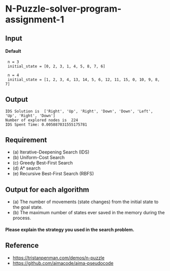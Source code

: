 # N-Puzzle-solver-program-assignment-1

## Input


#### Default
```
 n = 3
 initial_state = [0, 2, 3, 1, 4, 5, 8, 7, 6]

 n = 4
 initial_state = [1, 2, 3, 4, 13, 14, 5, 6, 12, 11, 15, 0, 10, 9, 8, 7]
```
 
## Output
 
```
IDS Solution is  ['Right', 'Up', 'Right', 'Down', 'Down', 'Left', 'Up', 'Right', 'Down']
Number of explored nodes is  224
IDS Spent Time: 0.005887031555175781
```

## Requirement
* (a) Iterative-Deepening Search (IDS)
* (b) Uniform-Cost Search
* (c) Greedy Best-First Search
* (d) A* search
* (e) Recursive Best-First Search (RBFS)

## Output for each algorithm
* (a) The number of movements (state changes) from the initial state to the goal state.
* (b) The maximum number of states ever saved in the memory during the process.

#### Please explain the strategy you used in the search problem.

## Reference
* https://tristanpenman.com/demos/n-puzzle
* https://github.com/aimacode/aima-pseudocode